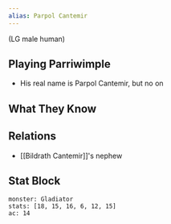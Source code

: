 ```yaml
---
alias: Parpol Cantemir
---
```

(LG male human)
## Playing Parriwimple
- His real name is Parpol Cantemir, but no on
## What They Know
## Relations
- [[Bildrath Cantemir]]'s nephew
## Stat Block

```statblock
monster: Gladiator
stats: [18, 15, 16, 6, 12, 15]
ac: 14
```

